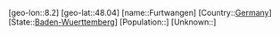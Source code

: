 ﻿---
location: [48.04,8.2]
type: City
tags:
- geo/City


SpocWebEntityId: 30312
isDeleted: false
confidential: public

---
[geo-lon::8.2]
[geo-lat::48.04]
[name::Furtwangen]
[Country::[Germany](geo/Continent/Europe/Germany.md)]
[State::[Baden-Wuerttemberg](geo/Continent/Europe/Germany/Baden-Wuerttemberg.md)]
[Population::]
[Unknown::]


